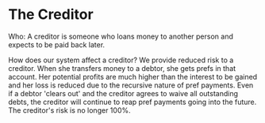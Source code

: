 # The Creditor



Who: A creditor is someone who loans money to another person and expects to be paid back later.



How does our system affect a creditor? We provide reduced risk to a creditor. When she transfers money to a debtor, she gets prefs in that account. Her potential profits are much higher than the interest to be gained and her loss is reduced due to the recursive nature of pref payments. Even if a debtor 'clears out' and the creditor agrees to waive all outstanding debts, the creditor will continue to reap pref payments going into the future. The creditor's risk is no longer 100%.






